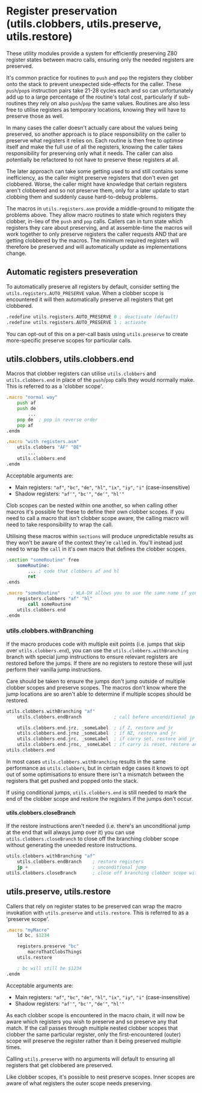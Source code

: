 # Register preservation (utils.clobbers, utils.preserve, utils.restore)

These utility modules provide a system for efficiently preserving Z80 register states between macro calls, ensuring only the needed registers are preserved.

It's common practice for routines to `push` and `pop` the registers they clobber onto the stack to prevent unexpected side-effects for the caller. These `push`/`pop`s instruction pairs take 21-28 cycles each and so can unfortunately add up to a large percentage of the routine's total cost, particularly if sub-routines they rely on also `push`/`pop` the same values. Routines are also less free to utilise registers as temporary locations, knowing they will have to preserve those as well.

In many cases the caller doesn't actually care about the values being preserved, so another approach is to place responsibility on the caller to preserve what registers it relies on. Each routine is then free to optimse itself and make the full use of all the registers, knowing the caller takes responsibility for preserving only what it needs. The caller can also potentially be refactored to not have to preserve these registers at all.

The later approach can take some getting used to and still contains some inefficiency, as the caller might preserve registers that don't even get clobbered. Worse, the caller might have knowledge that certain registers aren't clobbered and so not preserve them, only for a later update to start clobbing them and suddenly cause hard-to-debug problems.

The macros in `utils.registers.asm` provide a middle-ground to mitigate the problems above. They allow macro routines to state which registers they clobber, in-lieu of the `push` and `pop` calls. Callers can in turn state which registers they care about preserving, and at assemble-time the macros will work together to only preserve registers the caller requests AND that are getting clobbered by the macros. The minimum required registers will therefore be preserved and will automatically update as implementations change.

## Automatic registers preseveration

To automatically preserve all registers by default, consider setting the `utils.registers.AUTO_PRESERVE` value. When a clobber scope is encountered it will then automatically preserve all registers that get clobbered.

```asm
.redefine utils.registers.AUTO_PRESERVE 0 ; deactivate (default)
.redefine utils.registers.AUTO_PRESERVE 1 ; activate
```

You can opt-out of this on a per-call basis using `utils.preserve` to create more-specific preserve scopes for particular calls.

## utils.clobbers, utils.clobbers.end

Macros that clobber registers can utilise `utils.clobbers` and `utils.clobbers.end` in place of the `push`/`pop` calls they would normally make. This is referred to as a 'clobber scope'.

```asm
.macro "normal way"
    push af
    push de
        ...
    pop de  ; pop in reverse order
    pop af
.endm

.macro "with registers.asm"
    utils.clobbers "AF" "DE"
        ...
    utils.clobbers.end
.endm
```

Acceptable arguments are:

- Main registers: `"af"`, `"bc"`, `"de"`, `"hl"`, `"ix"`, `"iy"`, `"i"` (case-insensitive)
- Shadow registers: `"af'"`, `"bc'"`, `"de'"`, `"hl'"`

Clob scopes can be nested within one another, so when calling other macros it's possible for these to define their own clobber scopes. If you need to call a macro that isn't clobber scope aware, the calling macro will need to take responsibility to wrap the call.

Utilising these macros within `sections` will produce unpredictable results as they won't be aware of the context they're `call`ed in. You'll instead just need to wrap the `call` in it's own macro that defines the clobber scopes.

```asm
.section "someRoutine" free
    someRoutine:
        ... ; code that clobbers af and hl
        ret
.ends

.macro "someRoutine"    ; WLA-DX allows you to use the same name if you wish
    registers.clobbers "af" "hl"
        call someRoutine
    utils.clobbers.end
.endm
```

### utils.clobbers.withBranching

If the macro produces code with multiple exit points (i.e. jumps that skip over `utils.clobbers.end`), you can use the `utils.clobbers.withBranching` branch with special jump instructions to ensure relevant registers are restored before the jumps. If there are no registers to restore these will just perform their vanilla jump instructions.

Care should be taken to ensure the jumps don't jump outside of multiple clobber scopes and preserve scopes. The macros don't know where the jump locations are so aren't able to determine if multiple scopes should be restored.

```asm
utils.clobbers.withBranching "af"
    utils.clobbers.endBranch            ; call before unconditional jp or jr

    utils.clobbers.end.jrz, _someLabel  ; if Z, restore and jr
    utils.clobbers.end.jrnz _someLabel  ; if NZ, restore and jr
    utils.clobbers.end.jrc, _someLabel  ; if carry set, restore and jr
    utils.clobbers.end.jrnc, _someLabel ; if carry is reset, restore and jr
utils.clobbers.end
```

In most cases `utils.clobbers.withBranching` results in the same performance as `utils.clobbers`, but in certain edge cases it knows to opt out of some optimisations to ensure there isn't a mismatch between the registers that get pushed and popped onto the stack.

If using conditional jumps, `utils.clobbers.end` is still needed to mark the end of the clobber scope and restore the registers if the jumps don't occur.

#### utils.clobbers.closeBranch

If the restore instructions aren't needed (i.e. there's an unconditional jump at the end that will always jump over it) you can use `utils.clobbers.closeBranch` to close off the branching clobber scope without generating the uneeded restore instructions.

```asm
utils.clobbers.withBranching "af"
    utils.clobbers.endBranch    ; restore registers
    jp +                        ; unconditional jump
utils.clobbers.closeBranch      ; close off branching clobber scope without restoring
```

## utils.preserve, utils.restore

Callers that rely on register states to be preserved can wrap the macro invokation with `utils.preserve` and `utils.restore`. This is referred to as a 'preserve scope'.

```asm
.macro "myMacro"
    ld bc, $1234

    registers.preserve "bc"
        macroThatClobsThings
    utils.restore

    ; bc will still be $1234
.endm
```

Acceptable arguments are:

- Main registers: `"af"`, `"bc"`, `"de"`, `"hl"`, `"ix"`, `"iy"`, `"i"` (case-insensitive)
- Shadow registers: `"af'"`, `"bc'"`, `"de'"`, `"hl'"`

As each clobber scope is encountered in the macro chain, it will now be aware which registers you wish to preserve and so preserve any that match. If the call passes through multiple nested clobber scopes that clobber the same particular register, only the first-encountered (outer) scope will preserve the register rather than it being preserved multiple times.

Calling `utils.preserve` with no arguments will default to ensuring all registers that get clobbered are preserved.

Like clobber scopes, it's possible to nest preserve scopes. Inner scopes are aware of what registers the outer scope needs preserving.
